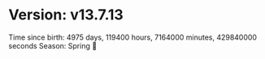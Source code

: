 # Version: v13.7.13
Time since birth: 4975 days, 119400 hours, 7164000 minutes, 429840000 seconds
Season: Spring 🌸
